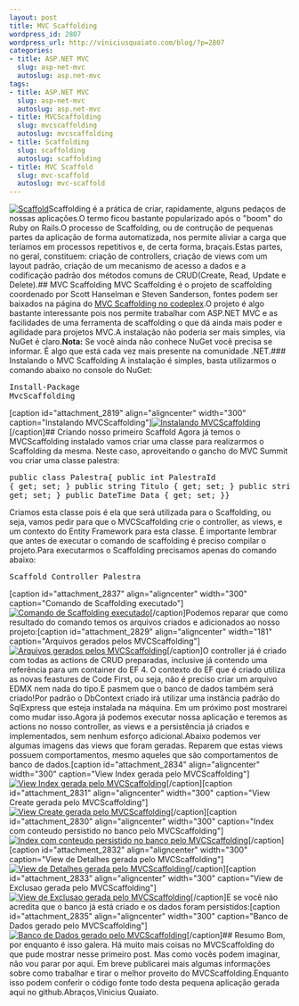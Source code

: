 ```yaml
--- 
layout: post
title: MVC Scaffolding
wordpress_id: 2807
wordpress_url: http://viniciusquaiato.com/blog/?p=2807
categories: 
- title: ASP.NET MVC
  slug: asp-net-mvc
  autoslug: asp.net-mvc
tags: 
- title: ASP.NET MVC
  slug: asp-net-mvc
  autoslug: asp.net-mvc
- title: MVCScaffolding
  slug: mvcscaffolding
  autoslug: mvcscaffolding
- title: Scaffolding
  slug: scaffolding
  autoslug: scaffolding
- title: MVC Scaffold
  slug: mvc-scaffold
  autoslug: mvc-scaffold
---
```

[![Scaffold](http://viniciusquaiato.com/blog/wp-content/uploads/2011/01/scaffold-221x300.jpg "Scaffold")](http://viniciusquaiato.com/blog/wp-content/uploads/2011/01/scaffold.jpg)Scaffolding é a prática de criar, rapidamente, alguns pedaços de nossas aplicações.O termo ficou bastante popularizado após o "boom" do Ruby on Rails.O processo de Scaffolding, ou de contrução de pequenas partes da aplicação de forma automatizada, nos permite aliviar a carga que teríamos em processos repetitivos e, de certa forma, braçais.Estas partes, no geral, constituem: criação de controllers, criação de views com um layout padrão, criação de um mecanismo de acesso a dados e a codificação padrão dos métodos comuns de CRUD(Create, Read, Update e Delete).## MVC Scaffolding
MVC Scaffolding é o projeto de scaffolding coordenado por Scott Hanselman e Steven Sanderson, fontes podem ser baixados na página do [MVC Scaffolding no codeplex](http://mvcscaffolding.codeplex.com/).O projeto é algo bastante interessante pois nos permite trabalhar com ASP.NET MVC e as facilidades de uma ferramenta de scaffolding o que dá ainda mais poder e agilidade para projetos MVC.A instalação não poderia ser mais simples, via NuGet é claro.**Nota:** Se você ainda não conhece NuGet você precisa se informar. É algo que está cada vez mais presente na comunidade .NET.### Instalando o MVC Scaffolding
A instalação é simples, basta utilizarmos o comando abaixo no console do NuGet:<pre lang="powershell">Install-Package MvcScaffolding</pre>[caption id="attachment_2819" align="aligncenter" width="300" caption="Instalando MVCScaffolding"][![Instalando MVCScaffolding](http://viniciusquaiato.com/blog/wp-content/uploads/2011/01/instalando-mvc-scaffolding-300x145.png "Instalando MVCScaffolding")](http://viniciusquaiato.com/blog/wp-content/uploads/2011/01/instalando-mvc-scaffolding.png)[/caption]## Criando nosso primeiro Scaffold
Agora já temos o MVCScaffolding instalado vamos criar uma classe para realizarmos o Scaffolding da mesma. Neste caso, aproveitando o gancho do MVC Summit vou criar uma classe palestra:<pre lang="csharp">public class Palestra{    public int PalestraId { get; set; }    public string Titulo { get; set; }    public string Resumo { get; set; }    public DateTime Data { get; set; }}</pre>Criamos esta classe pois é ela que será utilizada para o Scaffolding, ou seja, vamos pedir para que o MVCScaffolding crie o controller, as views, e um contexto do Entity Framework para esta classe. É importante lembrar que antes de executar o comando de scaffolding é preciso compilar o projeto.Para executarmos o Scaffolding precisamos apenas do comando abaixo:<pre lang="powershell">Scaffold Controller Palestra</pre>[caption id="attachment_2837" align="aligncenter" width="300" caption="Comando de Scaffolding executado"][![Comando de Scaffolding executado](http://viniciusquaiato.com/blog/wp-content/uploads/2011/01/Comando-de-Scaffolding-executado-300x113.png "Comando de Scaffolding executado")](http://viniciusquaiato.com/blog/wp-content/uploads/2011/01/Comando-de-Scaffolding-executado.png)[/caption]Podemos reparar que como resultado do comando temos os arquivos criados e adicionados ao nosso projeto:[caption id="attachment_2829" align="aligncenter" width="181" caption="Arquivos gerados pelos MVCScaffolding"][![Arquivos gerados pelos MVCScaffolding](http://viniciusquaiato.com/blog/wp-content/uploads/2011/01/Arquivos-gerados-pelos-MVCScaffolding-181x300.png "Arquivos gerados pelos MVCScaffolding")](http://viniciusquaiato.com/blog/wp-content/uploads/2011/01/Arquivos-gerados-pelos-MVCScaffolding.png)[/caption]O controller já é criado com todas as actions de CRUD preparadas, inclusive já contendo uma referência para um container do EF 4. O contexto do EF que é criado utiliza as novas feastures de Code First, ou seja, não é preciso criar um arquivo EDMX nem nada do tipo.E pasmem que o banco de dados também será criado!Por padrão o DbContext criado irá utilizar uma instância padrão do SqlExpress que esteja instalada na máquina. Em um próximo post mostrarei como mudar isso.Agora já podemos executar nossa aplicação e teremos as actions no nosso controller, as views e a persistência já criados e implementados, sem nenhum esforço adicional.Abaixo podemos ver algumas imagens das views que foram geradas. Reparem que estas views possuem comportamentos, mesmo aqueles que são comportamentos de banco de dados.[caption id="attachment_2834" align="aligncenter" width="300" caption="View Index gerada pelo MVCScaffolding"][![View Index gerada pelo MVCScaffolding](http://viniciusquaiato.com/blog/wp-content/uploads/2011/01/View-Index-gerada-pelo-MVCScaffolding-300x222.png "View Index gerada pelo MVCScaffolding")](http://viniciusquaiato.com/blog/wp-content/uploads/2011/01/View-Index-gerada-pelo-MVCScaffolding.png)[/caption][caption id="attachment_2831" align="aligncenter" width="300" caption="View Create gerada pelo MVCScaffolding"][![View Create gerada pelo MVCScaffolding](http://viniciusquaiato.com/blog/wp-content/uploads/2011/01/View-Create-gerada-pelo-MVCScaffolding-300x222.png "View Create gerada pelo MVCScaffolding")](http://viniciusquaiato.com/blog/wp-content/uploads/2011/01/View-Create-gerada-pelo-MVCScaffolding.png)[/caption][caption id="attachment_2830" align="aligncenter" width="300" caption="Index com conteudo persistido no banco pelo MVCScaffolding"][![Index com conteudo persistido no banco pelo MVCScaffolding](http://viniciusquaiato.com/blog/wp-content/uploads/2011/01/Index-com-conteudo-persistido-no-banco-pelo-MVCScaffolding-300x222.png "Index com conteudo persistido no banco pelo MVCScaffolding")](http://viniciusquaiato.com/blog/wp-content/uploads/2011/01/Index-com-conteudo-persistido-no-banco-pelo-MVCScaffolding.png)[/caption][caption id="attachment_2832" align="aligncenter" width="300" caption="View de Detalhes gerada pelo MVCScaffolding"][![View de Detalhes gerada pelo MVCScaffolding](http://viniciusquaiato.com/blog/wp-content/uploads/2011/01/View-de-Detalhes-gerada-pelo-MVCScaffolding-300x222.png "View de Detalhes gerada pelo MVCScaffolding")](http://viniciusquaiato.com/blog/wp-content/uploads/2011/01/View-de-Detalhes-gerada-pelo-MVCScaffolding.png)[/caption][caption id="attachment_2833" align="aligncenter" width="300" caption="View de Exclusao gerada pelo MVCScaffolding"][![View de Exclusao gerada pelo MVCScaffolding](http://viniciusquaiato.com/blog/wp-content/uploads/2011/01/View-de-Exclusao-gerada-pelo-MVCScaffolding-300x222.png "View de Exclusao gerada pelo MVCScaffolding")](http://viniciusquaiato.com/blog/wp-content/uploads/2011/01/View-de-Exclusao-gerada-pelo-MVCScaffolding.png)[/caption]E se você não acredita que o banco já está criado e os dados foram persistidos:[caption id="attachment_2835" align="aligncenter" width="300" caption="Banco de Dados gerado pelo MVCScaffolding"][![Banco de Dados gerado pelo MVCScaffolding](http://viniciusquaiato.com/blog/wp-content/uploads/2011/01/Bando-de-Dados-gerado-pelo-MVCScaffolding-300x205.png "Banco de Dados gerado pelo MVCScaffolding")](http://viniciusquaiato.com/blog/wp-content/uploads/2011/01/Bando-de-Dados-gerado-pelo-MVCScaffolding.png)[/caption]## Resumo
Bom, por enquanto é isso galera. Há muito mais coisas no MVCScaffolding do que pude mostrar nesse primeiro post. Mas como vocês podem imaginar, não vou parar por aqui. Em breve publicarei mais algumas informações sobre como trabalhar e tirar o melhor proveito do MVCScaffolding.Enquanto isso podem conferir o código fonte todo desta pequena aplicação gerada aqui no github.Abraços,Vinicius Quaiato.
